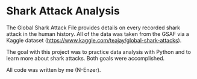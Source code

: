 # Shark Attack Analysis

The Global Shark Attack File provides details on every recorded shark attack in the human history. All of the data was taken from the GSAF via a Kaggle dataset (https://www.kaggle.com/teajay/global-shark-attacks).

The goal with this project was to practice data analysis with Python and to learn more about shark attacks. Both goals were accomplished.

All code was written by me (N-Enzer).
